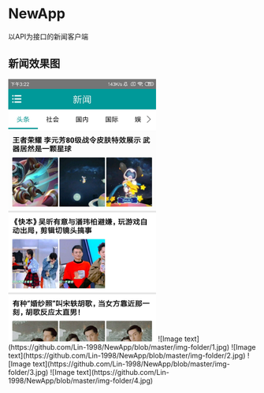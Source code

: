 # NewApp
以API为接口的新闻客户端

## 新闻效果图

<img src="https://github.com/Lin-1998/NewApp/blob/master/img-folder/1.jpg" width="300"/>
![Image text](https://github.com/Lin-1998/NewApp/blob/master/img-folder/1.jpg)
![Image text](https://github.com/Lin-1998/NewApp/blob/master/img-folder/2.jpg)
![Image text](https://github.com/Lin-1998/NewApp/blob/master/img-folder/3.jpg)
![Image text](https://github.com/Lin-1998/NewApp/blob/master/img-folder/4.jpg)

